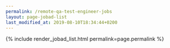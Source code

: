 ```yaml
---
permalink: /remote-qa-test-engineer-jobs
layout: page-jobad-list
last_modified_at: 2019-08-10T18:34:44+0200
---
```

{% include render_jobad_list.html permalink=page.permalink %}

